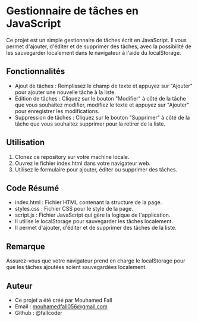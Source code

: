 # Gestionnaire de tâches en JavaScript
Ce projet est un simple gestionnaire de tâches écrit en JavaScript. Il vous permet d'ajouter, d'éditer et de supprimer des tâches, avec la possibilité de les sauvegarder localement dans le navigateur à l'aide du localStorage.

## Fonctionnalités
 * Ajout de tâches : Remplissez le champ de texte et appuyez sur "Ajouter" pour ajouter une nouvelle tâche à la liste.
 * Édition de tâches : Cliquez sur le bouton "Modifier" à côté de la tâche que vous souhaitez modifier, modifiez le texte et appuyez sur "Ajouter" pour enregistrer les modifications.
 * Suppression de tâches : Cliquez sur le bouton "Supprimer" à côté de la tâche que vous souhaitez supprimer pour la retirer de la liste.

## Utilisation
1. Clonez ce repository sur votre machine locale.
2. Ouvrez le fichier index.html dans votre navigateur web.
3. Utilisez le formulaire pour ajouter, éditer ou supprimer des tâches.

## Code Résumé
* index.html : Fichier HTML contenant la structure de la page.
* styles.css : Fichier CSS pour le style de la page.
* script.js : Fichier JavaScript qui gère la logique de l'application.
 * Il utilise le localStorage pour sauvegarder les tâches localement.
 * Il permet d'ajouter, d'éditer et de supprimer des tâches de la liste.
   
## Remarque
Assurez-vous que votre navigateur prend en charge le localStorage pour que les tâches ajoutées soient sauvegardées localement.

## Auteur
* Ce projet a été créé par Mouhamed Fall
* Email : mouhamedfall056@gmail.com
* Github : @fallcoder
